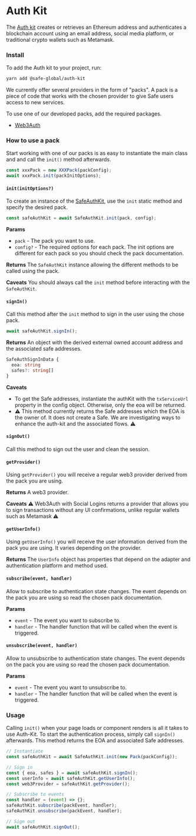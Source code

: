 # Auth Kit

The [Auth kit](https://github.com/safe-global/safe-core-sdk/tree/main/packages/auth-kit) creates or retrieves an Ethereum address and authenticates a blockchain account using an email address, social media platform, or traditional crypto wallets such as Metamask.

### Install

To add the Auth kit to your project, run:

```bash
yarn add @safe-global/auth-kit
```

We currently offer several providers in the form of "packs". A pack is a piece of code that works with the chosen provider to give Safe users access to new services.

To use one of our developed packs, add the required packages.

- [Web3Auth](./web3auth-modal.md#install)

### How to use a pack

Start working with one of our packs is as easy to instantiate the main class and and call the `init()` method afterwards.

```typescript
const xxxPack = new XXXPack(packConfig);
await xxxPack.init(packInitOptions);
```

#### `init(initOptions?)`

To create an instance of the [SafeAuthKit](https://github.com/safe-global/safe-core-sdk/blob/main/packages/auth-kit/src/SafeAuthKit.ts), use the `init` static method and specify the desired pack.

```typescript
const safeAuthKit = await SafeAuthKit.init(pack, config);
```

**Params**

- `pack` - The pack you want to use.
- `config?` - The required options for each pack. The init options are different for each pack so you should check the pack documentation.

**Returns**
The `SafeAuthKit` instance allowing the different methods to be called using the pack.

**Caveats**
You should always call the `init` method before interacting with the `SafeAuthKit`.

#### `signIn()`

Call this method after the `init` method to sign in the user using the chose pack.

```typescript
await safeAuthKit.signIn();
```

**Returns**
An object with the derived external owned account address and the associated safe addresses.

```typescript
SafeAuthSignInData {
  eoa: string
  safes?: string[]
}
```

**Caveats**

- To get the Safe addresses, instantiate the authKit with the `txServiceUrl` property in the config object. Otherwise, only the eoa will be returned.
- ⚠️ This method currently returns the Safe addresses which the EOA is the owner of. It does not create a Safe. We are investigating ways to enhance the auth-kit and the associated flows. ⚠️

#### `signOut()`

Call this method to sign out the user and clean the session.

#### `getProvider()`

Using `getProvider()` you will receive a regular web3 provider derived from the pack you are using.

**Returns**
A web3 provider.

**Caveats**
⚠️ Web3Auth with Social Logins returns a provider that allows you to sign transactions without any UI confirmations, unlike regular wallets such as Metamask ⚠️

#### `getUserInfo()`

Using `getUserInfo()` you will receive the user information derived from the pack you are using. It varies depending on the provider.

**Returns**
The `UserInfo` object has properties that depend on the adapter and authentication platform and method used.

#### `subscribe(event, handler)`

Allow to subscribe to authentication state changes. The event depends on the pack you are using so read the chosen pack documentation.

**Params**

- `event` - The event you want to subscribe to.
- `handler` - The handler function that will be called when the event is triggered.

#### `unsubscribe(event, handler)`

Allow to unsubscribe to authentication state changes. The event depends on the pack you are using so read the chosen pack documentation.

**Params**

- `event` - The event you want to unsubscribe to.
- `handler` - The handler function that will be called when the event is triggered.

### Usage

Calling `init()` when your page loads or component renders is all it takes to use Auth-Kit. To start the authentication process, simply call `signIn()` afterwards. This method returns the EOA and associated Safe addresses.

```typescript
// Instantiate
const safeAuthKit = await SafeAuthKit.init(new Pack(packConfig));

// Sign in
const { eoa, safes } = await safeAuthKit.signIn();
const userInfo = await safeAuthKit.getUserInfo();
const web3Provider = safeAuthKit.getProvider();

// Subscribe to events
const handler = (event) => {};
safeAuthKit.subscribe(packEvent, handler);
safeAuthKit.unsubscribe(packEvent, handler);

// Sign out
await safeAuthKit.signOut();
```
